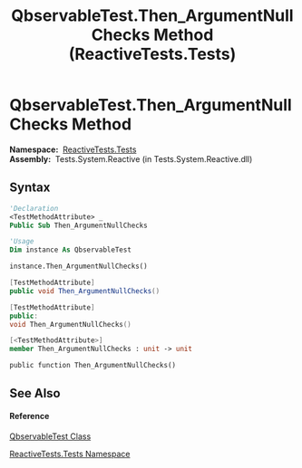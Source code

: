 ﻿---
title: QbservableTest.Then_ArgumentNullChecks Method  (ReactiveTests.Tests)
TOCTitle: Then_ArgumentNullChecks Method
ms:assetid: M:ReactiveTests.Tests.QbservableTest.Then_ArgumentNullChecks
ms:mtpsurl: https://msdn.microsoft.com/en-us/library/reactivetests.tests.qbservabletest.then_argumentnullchecks(v=VS.103)
ms:contentKeyID: 36620035
ms.date: 06/28/2011
mtps_version: v=VS.103
f1_keywords:
- ReactiveTests.Tests.QbservableTest.Then_ArgumentNullChecks
dev_langs:
- CSharp
- JScript
- VB
- FSharp
- c++
---

# QbservableTest.Then\_ArgumentNullChecks Method

**Namespace:**  [ReactiveTests.Tests](hh289046\(v=vs.103\).md)  
**Assembly:**  Tests.System.Reactive (in Tests.System.Reactive.dll)

## Syntax

``` vb
'Declaration
<TestMethodAttribute> _
Public Sub Then_ArgumentNullChecks
```

``` vb
'Usage
Dim instance As QbservableTest

instance.Then_ArgumentNullChecks()
```

``` csharp
[TestMethodAttribute]
public void Then_ArgumentNullChecks()
```

``` c++
[TestMethodAttribute]
public:
void Then_ArgumentNullChecks()
```

``` fsharp
[<TestMethodAttribute>]
member Then_ArgumentNullChecks : unit -> unit 
```

``` jscript
public function Then_ArgumentNullChecks()
```

## See Also

#### Reference

[QbservableTest Class](hh315250\(v=vs.103\).md)

[ReactiveTests.Tests Namespace](hh289046\(v=vs.103\).md)

